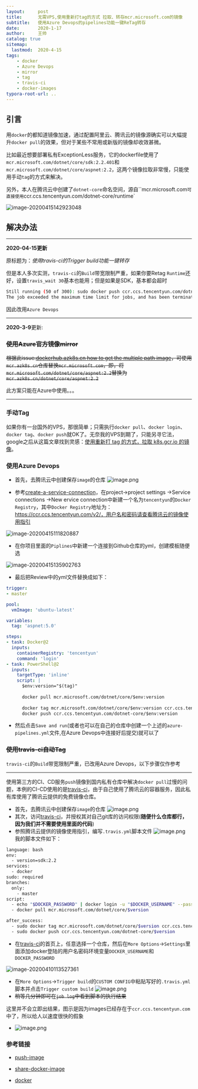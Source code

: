 ```yaml
---
layout:     post
title:      无需VPS,使用重新打tag的方式 拉取、转存mcr.microsoft.com的镜像
subtitle:   使用Azure Devops的pipelines功能一键ReTag转存
date:       2020-1-17
author:     王帅
catalog: true
sitemap:
  lastmod:  2020-4-15
tags:
    - docker
    - Azure Devops    
    - mirror
    - tag
    - travis-ci
    - docker-images
typora-root-url: ..
---
```


## 引言

用`docker`的都知道镜像加速，通过配置阿里云、腾讯云的镜像源确实可以大幅提升`docker pull`的效果，但对于某些不常用或新版的镜像却收效甚微。

比如最近想要部署私有ExceptionLess服务，它的dockerfile使用了`mcr.microsoft.com/dotnet/core/sdk:2.2.401`和`mcr.microsoft.com/dotnet/core/aspnet:2.2`，这两个镜像拉取非常慢，只能使用手动`tag`的方式来解决。

另外，本人在腾讯云中创建了`dotnet-core`命名空间，源自``mcr.microsoft.com`可直接使用`ccr.ccs.tencentyun.com/dotnet-core/runtime`

![image-20200415142923048](/img/tencenyun_aspnet_core_repository)

## 解决办法

----------

**2020-04-15更新**

原标题为：*使用travis-ci的Trigger build功能一键转存*

但是本人多次实测，`travis-ci`的`Build`带宽限制严重，如果你要Retag `Runtime`还好，设置`travis_wait 30`基本也能用；但是如果是SDK，基本都会超时

```bash
Still running (50 of 300): sudo docker push ccr.ccs.tencentyun.com/dotnet-core/sdk:5.0
The job exceeded the maximum time limit for jobs, and has been terminated.
```

因此改用`Azure Devops`

------

**2020-3-9**更新:

### ~~使用Azure官方镜像mirror~~

~~根据此issue:[dockerhub.azk8s.cn how to get the multiple path image](https://github.com/Azure/container-service-for-azure-china/issues/52)，可使用`mcr.azk8s.cn`仓库替换`mcr.microsoft.com`，即，将`mcr.microsoft.com/dotnet/core/aspnet:2.2`替换为`mcr.azk8s.cn/dotnet/core/aspnet:2.2`~~

此方案只能在Azure中使用。。。

-------

### 手动Tag

如果你有一台国外的VPS，那很简单；只需执行`docker pull`、`docker login`、`docker tag`、`docker push`就OK了。无奈我的VPS到期了，只能另寻它法，google之后从这篇文章找到灵感：[使用重新打 tag 的方式，拉取 k8s.gcr.io 的镜像](https://www.zhoujiangang.com/p/fetch-google-image-use-tag/)。

### 使用Azure Devops

* 首先，去腾讯云中创建保存`image`的仓库
  ![image.png](/img/qcloud_images_list.png)

* 参考[create-a-service-connection](https://docs.microsoft.com/en-us/azure/devops/pipelines/library/service-endpoints?view=azure-devops&tabs=yaml#create-a-service-connection)，在project→project settings →Service connections →New ervice connection中新建一个名为`tencentyun`的`Docker Registry`，其中`Docker Registry`地址为：https://ccr.ccs.tencentyun.com/v2/，用户名和密码请查看腾讯云的镜像使用指引

![image-20200415111820887](/img/AzureDevops_createTencentyun_DockerRegistry.png)

* 在你项目里面的`Piplines`中新建一个连接到Github仓库的yml，创建模板随便选

![image-20200415135902763](/img/AzureDevops_CreatePipline_yml.png)

* 最后把Review中的yml文件替换成如下：

```yml
trigger:
- master

pool:
  vmImage: 'ubuntu-latest'

variables:
  tag: 'aspnet:5.0'

steps:
- task: Docker@2
  inputs:
    containerRegistry: 'tencentyun'
    command: 'login'
- task: PowerShell@2
  inputs:
    targetType: 'inline'
    script: |
      $env:version="$(tag)"
      
      docker pull mcr.microsoft.com/dotnet/core/$env:version
      
      docker tag mcr.microsoft.com/dotnet/core/$env:version ccr.ccs.tencentyun.com/dotnet-core/$env:version
      docker push ccr.ccs.tencentyun.com/dotnet-core/$env:version
```

* 然后点击`Save and run`(或者也可以在自己的仓库中创建一个上述的`azure-pipelines.yml`文件,在Azure Devops中连接好后提交)就可以了 

### ~~使用travis-ci自动Tag~~

`travis-ci`的`Build`带宽限制严重，已改用Azure Devops，以下步骤仅作参考

-----

使用第三方的CI、CD服务`push`镜像到国内私有仓库中解决`docker pull`过慢的问题，本例的CI-CD使用的是[travis-ci](https://travis-ci.com/)，由于自己使用了腾讯云的容器服务，因此私有库使用了腾讯云提供的免费镜像仓库。

* 首先，去腾讯云中创建保存`image`的仓库
![image.png](/img/qcloud_images_list.png)
* 其次，访问[travis-ci](https://travis-ci.com/)，并授权其对自己git库的访问权限(**随便什么仓库都行，因为我们并不需要使用里面的代码**)
* 参照腾讯云提供的镜像使用指引，编写`.travis.yml`脚本文件
![image.png](/img/qcloud_images_guid.png)
我的脚本文件如下：

```bash
language: bash
env:
  - version=sdk:2.2
services:
  - docker
sudo: required
branches:
  only:
    - master
script:
  - echo "$DOCKER_PASSWORD" | docker login -u "$DOCKER_USERNAME" --password-stdin ccr.ccs.tencentyun.com
  - docker pull mcr.microsoft.com/dotnet/core/$version

after_success:
  - sudo docker tag mcr.microsoft.com/dotnet/core/$version ccr.ccs.tencentyun.com/dotnet-core/$version
  - sudo docker push ccr.ccs.tencentyun.com/dotnet-core/$version
```

* 在[travis-ci](https://travis-ci.com/)的首页上，任意选择一个仓库，然后在`More Options`→`Settings`里面添加docker登陆的用户名密码环境变量`DOCKER_USERNAME`和`DOCKER_PASSWORD`

![image-20200410113527361](/img/travis-ci_setEnv)

* 在`More Options`→`Trigger build`的`CUSTOM CONFIG`中粘贴写好的`.travis.yml`脚本并点击`Trigger custom build`
![image.png](/img/travis-ci_Trigger_Custom_Build.png)
* ~~稍等几分钟即可在`job log`中看到脚本的执行结果~~

这里并不会立即出结果，图示是因为images已经存在于`ccr.ccs.tencentyun.com`中了，所以给人以速度很快的假象

* ![image.png](/img/travis-ci_wait_job_result.png)



 ### 参考链接

* [push-image](https://docs.microsoft.com/en-us/azure/devops/pipelines/ecosystems/containers/push-image?view=azure-devops)

* [share-docker-image](https://docs.travis-ci.com/user/build-stages/share-docker-image/)
* [docker](https://docs.travis-ci.com/user/docker/)
